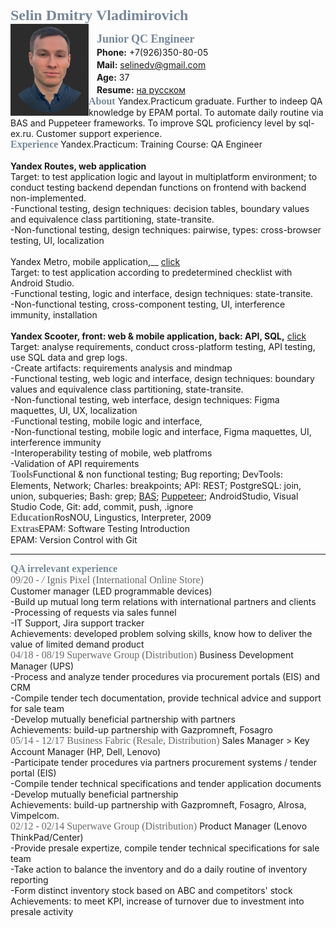 <font size="5" color="778899" face="Trebuchet MS"> <b>Selin Dmitry Vladimirovich</b> </font> <br clear="side"/>
<img src="https://raw.githubusercontent.com/Selinedv/selinedv.github.io/main/smallphoto.jpg" align="left" alt="image" width="125" /> <cut/>

ㅤ<font size="4" color="778899" face="Trebuchet MS"><b>Junior QC Engineer</b></font><br clear="">
ㅤ**Phone:** +7(926)350-80-05 <br clear="">
ㅤ**Mail:** selinedv@gmail.com <br clear="">
ㅤ**Age:** 37 <br clear="">
ㅤ**Resume:** [на русском](https://github.com/Selinedv/selinedv.github.io/raw/main/Selin_CV_v9.pdf "Click to load")<br clear=""> 
<font size="3" color="778899" face="Trebuchet MS"><b>About</b></font>
Yandex.Practicum graduate. Further to indeep QA knowledge by EPAM portal. To automate daily routine via BAS and Puppeteer frameworks. To improve SQL proficiency level by sql-ex.ru. Customer support experience.
 <br clear=""/>
<font size="3" color="778899" face="Trebuchet MS"><b>Experience</b></font>
Yandex.Practicum: Training Course: QA Engineer <br clear="">
<br clear="">__Yandex Routes, web application__ <br clear=""> 
Target: to test application logic and layout in multiplatform environment; to conduct testing backend dependan functions on frontend with backend non-implemented.<br clear=""> 
-Functional testing, design techniques: decision tables, boundary values and equivalence class partitioning, state-transite.<br clear="">
-Non-functional testing, design techniques: pairwise, types: cross-browser testing, UI, localization<br clear="">
<br clear="">Yandex Metro, mobile application,__ [click](https://github.com/Selinedv/selinedv.github.io/blob/main/Yandex.Prilavok_Yandex.Metro_mobile.xlsx)<br clear="">
Target: to test application according to predetermined checklist with Android Studio.<br clear=""> 
-Functional testing, logic and interface, design techniques: state-transite.<br clear="">
-Non-functional testing, cross-component testing, UI, interference immunity, installation <br clear="">
<br clear="">__Yandex Scooter, front: web & mobile application, back: API, SQL,__ [click](https://github.com/Selinedv/selinedv.github.io/blob/main/Yandex.Taxi.%20Mindmap_checklist_Cases.xlsx)<br clear="">
Target: analyse requirements, conduct cross-platform testing, API testing, use SQL data and grep logs. <br clear="">
-Create artifacts: requirements analysis and mindmap<br clear="">
-Functional testing, web logic and interface, design techniques: boundary values and equivalence class partitioning, state-transite.<br clear="">
-Non-functional testing, web interface, design techniques: Figma maquettes, UI, UX, localization <br clear="">
-Functional testing, mobile logic and interface,  <br clear="">
-Non-functional testing, mobile logic and interface, Figma maquettes, UI, interference immunity <br clear="">
-Interoperability testing of mobile, web platfroms <br clear="">
-Validation of API requirements
<br clear="">
<font size="3" color="696969" face="Trebuchet MS"><b>Tools</b></font>Functional & non functional testing; Bug reporting; DevTools: Elements, Network; Charles: breakpoints; API: REST; PostgreSQL: join, union, subqueries; Bash: grep; [BAS](https://youtu.be/4l94BWbky_o "Click for Youtube. Details are in summary; rec for 1,25 speed"); [Puppeteer](https://youtu.be/hSY4BcvlmOI "Click for Youtube. Auto-update a CV on hh website; antibot capture is workarounded"); AndroidStudio, Visual Studio Code, Git: add, commit, push, .ignore<br clear="">
<font size="3" color="696969" face="Trebuchet MS"><b>Education</b></font>RosNOU, Lingustics, Interpreter, 2009 <br clear="">
<font size="3" color="696969" face="Trebuchet MS"><b>Extras</b></font>EPAM: Software Testing Introduction <br clear=""> EPAM: Version Control with Git <br clear="">

***

<font size="3" color="778899" face="Trebuchet MS"><b>QA irrelevant experience</b></font><br clear=""><font size="3" color="696969" face="Trebuchet MS">09/20 - _/_ Ignis Pixel (International Online Store)</font><br clear="">
Customer manager (LED programmable devices)<br clear=""> 
-Build up mutual long term relations with international partners and clients<br clear=""> 
-Processing of requests via sales funnel<br clear=""> 
-IT Support, Jira support tracker<br clear="">
Achievements: developed problem solving skills, know how to deliver the value of limited demand product<br clear="">
<font size="3" color="696969" face="Trebuchet MS">04/18 - 08/19 Superwave Group (Distribution)</font>
Business Development Manager (UPS)<br clear=""> 
-Process and analyze tender procedures via procurement portals (EIS) and CRM <br clear="">
-Compile tender tech documentation, provide technical advice and support for sale team <br clear="">
-Develop mutually beneficial partnership with partners<br clear="">
Achievements: build-up partnership with Gazpromneft, Fosagro<br clear=""/>
<font size="3" color="696969" face="Trebuchet MS">05/14 - 12/17 Business Fabric (Resale, Distribution)</font>
Sales Manager > Key Account Manager (HP, Dell, Lenovo)<br clear="">
-Participate tender prоcedures via partners procurement systems / tender portal (EIS) <br clear="">
-Compile tender technical specifications and tender application documents <br clear="">
-Develop mutually beneficial partnership<br clear="">
Achievements: build-up partnership with Gazpromneft, Fosagro, Alrosa, Vimpelcom.<br clear="">
<font size="3" color="696969" face="Trebuchet MS">02/12 - 02/14 Superwave Group (Distribution)</font>
Product Manager (Lenovo ThinkPad/Center)<br clear=""> 
-Provide presale expertize, compile tender technical specifications for sale team <br clear=""/>
-Take action to balance the inventory and do a daily routine of inventory reporting <br clear=""/>
-Form distinct inventory stock based on ABC and competitors' stock <br clear=""/>
Achievements: to meet KPI, increase of turnover due to investment into presale activity
